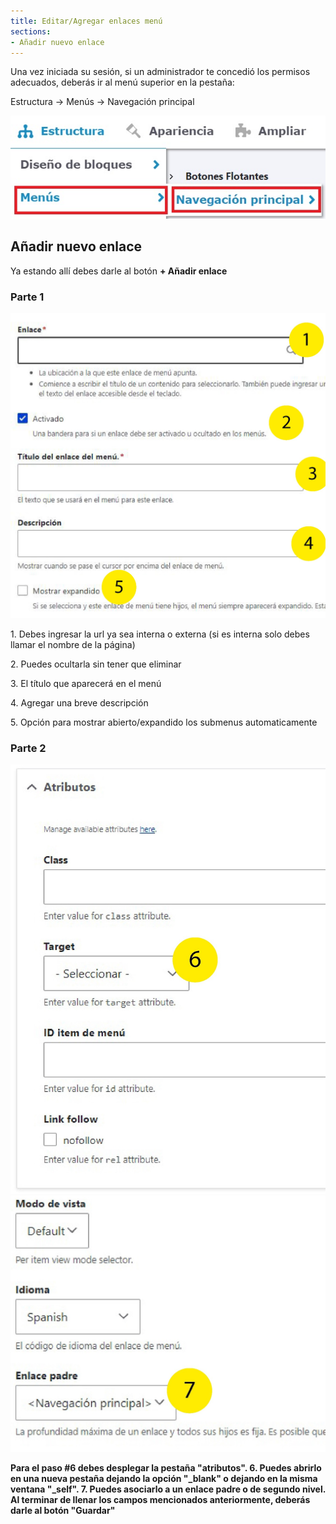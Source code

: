 ```yaml
---
title: Editar/Agregar enlaces menú
sections:
- Añadir nuevo enlace
---
```


Una vez iniciada su sesión, si un administrador te concedió los permisos adecuados, deberás ir al menú superior en la pestaña:

Estructura → Menús → Navegación principal

<a href="assets/images/menus/menu_1.jpg" data-magnify="gallery">
    <img class="rounded" src="assets/images/menus/menu_1.jpg" alt="Menú pestaña" class="col-sm-6" />
    <div class="col-sm-6"></div>
</a>

## Añadir nuevo enlace 

Ya estando allí debes darle al botón **+ Añadir enlace**

<h3 class="mt-2">Parte 1</h3>
<div class="row">
<div class="col-md-7 col-sm-6 col-xs-12">
<a href="assets/images/menus/menu_2.jpg?v1" data-magnify="gallery" class="mask">
    <img class="img-responsive rounded" src="assets/images/menus/menu_2.jpg?v1" alt="Imágen menú 1" />
</a>
</div>
<div class="col-md-5 col-sm-6 col-xs-12">
<p>1. Debes ingresar la url ya sea interna o externa (si es interna solo debes llamar el nombre de la página)</p>
<p>2. Puedes ocultarla sin tener que eliminar</p>
<p>3. El título que aparecerá en el menú</p>
<p>4. Agregar una breve descripción</p>
<p>5. Opción para mostrar abierto/expandido los submenus automaticamente</p>
</div>
</div>

<h3 class="mt-2">Parte 2</h3>
<div class="row">
<div class="col-md-7 col-sm-6 col-xs-12">
<a href="assets/images/menus/menu_3.jpg" data-magnify="gallery" class="mask">
    <img class="img-responsive rounded" src="assets/images/menus/menu_3.jpg" alt="Imágen menú 2" />
</a> 
</div>
<div class="col-md-5 col-sm-6 col-xs-12">
<a href="assets/images/menus/menu_3_1.jpg" data-magnify="gallery" class="mask">
    <img class="img-responsive rounded" src="assets/images/menus/menu_3_1.jpg" alt="Imágen menú 2.1" />
</a> 
</div>
</div>

<b>Para el paso #6 debes desplegar la pestaña "atributos".
6. Puedes abrirlo en una nueva pestaña dejando la opción "_blank" o dejando en la misma ventana "_self".
7. Puedes asociarlo a un enlace padre o de segundo nivel.
Al terminar de llenar los campos mencionados anteriormente, deberás darle al botón **"Guardar"**




